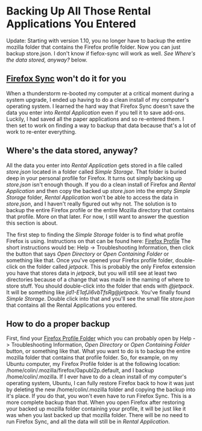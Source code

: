 # Backing Up All Those Rental Applications You Entered #

Update: Starting with version 1.10, you no longer have to backup the entire mozilla folder that contains the Firefox profile folder. Now you can just backup store.json. I don't know if fiefox-sync will work as well. _See Where's the data stored, anyway?_ below.

## <a href='http://support.mozilla.org/en-US/kb/what-firefox-sync'>Firefox Sync</a> won't do it for you ##

When a thunderstorm re-booted my computer at a critical moment during a system upgrade, I ended up having to do a clean install of my computer's operating system. I learned the hard way that Firefox Sync doesn't save the data you enter into _Rental Application_ even if you tell it to save add-ons. Luckily, I had saved all the paper applications and so re-entered them. I then set to work on finding a way to backup that data because that's a lot of work to re-enter everything.


## Where's the data stored, anyway? ##

All the data you enter into _Rental Application_ gets stored in a file called _store.json_ located in a folder called _Simple Storage_. That folder is buried deep in your personal profile for Firefox. It turns out simply backing up _store.json_ isn't enough though. If you do a clean install of Firefox and _Rental Application_ and then copy the backed up _store.json_ into the empty _Simple Storage_ folder, _Rental Application_ won't be able to access the data in _store.json_, and I haven't really figured out why not. The solution is to backup the entire Firefox profile or the entire Mozilla directory that contains that profile. More on that later. For now, I still want to answer the question this section is about.

The first step to finding the _Simple Storage_ folder is to find what profile Firefox is using. Instructions on that can be found here: <a href='http://support.mozilla.org/en-US/kb/Profiles'>Firefox Profile</a> The short instructions would be: Help -> Troubleshooting Information, then click the button that says _Open Directory_ or _Open Containing Folder_ or something like that. Once you've opened your Firefox profile folder, double-click on the folder called _jetpack_. This is probably the only Firefox extension you have that stores data in _jetpack_, but you will still see at least two directories because of a change that was made in the naming of where to store stuff. You should double-click into the folder that ends with _@jetpack_. It will be something like _jid1-E1afJi6vbTfsRg@jetpack_. You've finally found _Simple Storage_. Double click into that and you'll see the small file _store.json_ that contains all the Rental Applications you entered.

## How to do a proper backup ##

First, find your <a href='http://support.mozilla.org/en-US/kb/Profiles'>Firefox Profile Folder</a> which you can probably open by Help -> Troubleshooting Information, _Open Directory_ or _Open Containing Folder_ button, or something like that. What you want to do is to backup the entire mozilla folder that contains that profile folder. So, for example, on my Ubuntu computer, my Firefox Profile folder is at the following location: /home/colin/.mozilla/firefox/0apubl2p.default, and I backup /home/colin/.mozilla. If I ever have to do a clean install of my computer's operating system, Ubuntu, I can fully restore Firefox back to how it was just by deleting the new /home/colin/.mozilla folder and copying the backup into it's place. If you do that, you won't even have to run Firefox Sync. This is a more complete backup than that. When you open Firefox after restoring your backed up mozilla folder containing your profile, it will be just like it was when you last backed up that mozilla folder. There will be no need to run Firefox Sync, and all the data will still be in _Rental Application_.